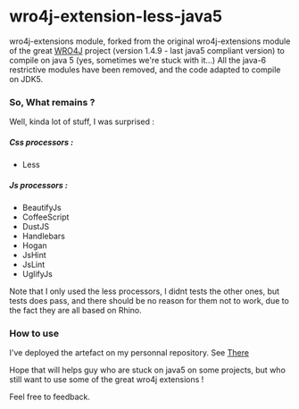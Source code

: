 wro4j-extension-less-java5
==========================

wro4j-extensions module, forked from the original wro4j-extensions module of the great [WRO4J](https://github.com/alexo/wro4j) project (version 1.4.9 - last java5 compliant version) to compile on java 5 (yes, sometimes we're stuck with it...)
All the java-6 restrictive modules have been removed, and the code adapted to compile on JDK5.

### So, What remains ? 

Well, kinda lot of stuff, I was surprised :

##### Css processors :
-   Less

##### Js processors :
-   BeautifyJs
-   CoffeeScript
-   DustJS
-   Handlebars
-   Hogan
-   JsHint
-   JsLint
-   UglifyJs

Note that I only used the less processors, I didnt tests the other ones, but tests does pass, and there should be no reason for them not to work, due to the fact they are all based on Rhino.

### How to use

I've deployed the artefact on my personnal repository. See [There](https://github.com/wayofspark/maven-repository)

Hope that will helps guy who are stuck on java5 on some projects, but who still want to use some of the great wro4j extensions !

Feel free to feedback.